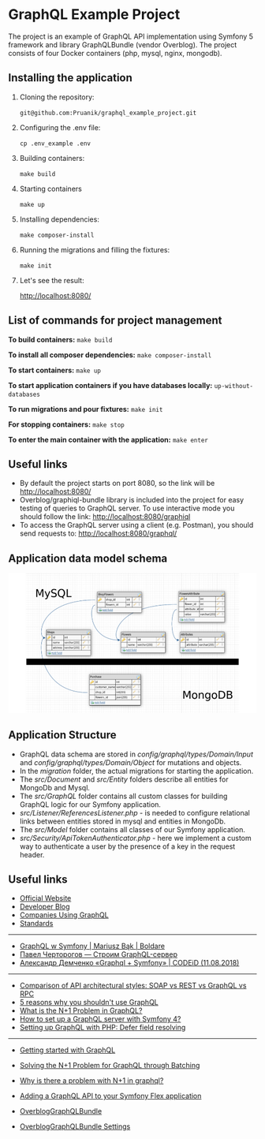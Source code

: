 # GraphQL Example Project

The project is an example of GraphQL API implementation using Symfony 5 framework and library
GraphQLBundle (vendor Overblog). The project consists of four Docker containers (php, mysql, nginx, mongodb).

## Installing the application
1. Cloning the repository:

    `git@github.com:Pruanik/graphql_example_project.git`

2. Configuring the .env file:

   `cp .env_example .env`

3. Building containers:

    `make build`

4. Starting containers

   `make up`

5. Installing dependencies:

   `make composer-install`

6. Running the migrations and filling the fixtures:

    `make init`

7. Let's see the result: 

   [http://localhost:8080/](http://localhost:8080/)

## List of commands for project management
**To build containers:**
`make build`

**To install all composer dependencies:**
`make composer-install`

**To start containers:**
`make up`

**To start application containers if you have databases locally:**
`up-without-databases`

**To run migrations and pour fixtures:**
`make init`

**For stopping containers:**
`make stop`

**To enter the main container with the application:**
`make enter`

## Useful links
* By default the project starts on port 8080, so the link will be 
[http://localhost:8080/](http://localhost:8080/) 
* Overblog/graphiql-bundle library is included into the project for easy testing of queries to GraphQL server.
To use interactive mode you should follow the link: 
[http://localhost:8080/graphiql](http://localhost:8080/graphiql)
* To access the GraphQL server using a client (e.g. Postman), you should send requests to:
[http://localhost:8080/graphql/](http://localhost:8080/graphql/)

## Application data model schema
![](public/assets/img/data_model.png)

## Application Structure

* GraphQL data schema are stored in *config/graphql/types/Domain/Input* and *config/graphql/types/Domain/Object* for mutations 
and objects.
* In the *migration* folder, the actual migrations for starting the application.
* The *src/Document* and *src/Entity* folders describe all entities for MongoDb and Mysql.
* The *src/GraphQL* folder contains all custom classes for building GraphQL logic for our Symfony application.
* *src/Listener/ReferencesListener.php* - is needed to configure relational links between entities stored in mysql and
entities in MongoDb.
* The *src/Model* folder contains all classes of our Symfony application.
* *src/Security/ApiTokenAuthenticator.php* - here we implement a custom way to authenticate a user by the presence of a key
in the request header.

## Useful links
* [Official Website](https://graphql.org/)
* [Developer Blog](https://graphql.org/blog/graphql-a-query-language/)
* [Companies Using GraphQL](https://landscape.graphql.org/)
* [Standards](https://graphql-rules.com/)
---
* [GraphQL w Symfony | Mariusz Bąk | Boldare](https://www.youtube.com/watch?v=V_XNG8upORY)
* [Павел Черторогов — Строим GraphQL-сервер](https://www.youtube.com/watch?v=NnnvOPdstzg)
* [Александр Демченко «Graphql + Symfony» | CODEiD (11.08.2018)](https://www.youtube.com/watch?v=Q-VMoE2bcag)
---
* [Comparison of API architectural styles: SOAP vs REST vs GraphQL vs RPC](https://medium.com/nuances-of-programming/%D1%81%D1%80%D0%B0%D0%B2%D0%BD%D0%B5%D0%BD%D0%B8%D0%B5-%D0%B0%D1%80%D1%85%D0%B8%D1%82%D0%B5%D0%BA%D1%82%D1%83%D1%80%D0%BD%D1%8B%D1%85-%D1%81%D1%82%D0%B8%D0%BB%D0%B5%D0%B9-api-soap-vs-rest-vs-graphql-vs-rpc-68855deb3f4)
* [5 reasons why you shouldn't use GraphQL](https://medium.com/devschacht/esteban-herrera-5-reasons-you-shouldnt-use-graphql-bae94ab105bc)
* [What is the N+1 Problem in GraphQL?](https://medium.com/the-marcy-lab-school/what-is-the-n-1-problem-in-graphql-dd4921cb3c1a)
* [How to set up a GraphQL server with Symfony 4?](https://medium.com/assoconnect/how-to-set-up-a-graphql-server-with-symfony-4-14a9b977dc4c)
* [Setting up GraphQL with PHP: Defer field resolving](https://rcls.medium.com/setting-up-graphql-with-php-defer-field-resolving-d83c3c82f3e7)
---
* [Getting started with GraphQL](https://frontend-stuff.com/blog/graphql/)
* [Solving the N+1 Problem for GraphQL through Batching](https://shopify.engineering/solving-the-n-1-problem-for-graphql-through-batching)
* [Why is there a problem with N+1 in graphql?](https://nodkz.github.io/conf-talks/articles/graphql/dataloader/N+1.html)
* [Adding a GraphQL API to your Symfony Flex application](https://symfony.fi/entry/adding-a-graphql-api-to-your-symfony-flex-app)

* [OverblogGraphQLBundle](https://github.com/overblog/GraphQLBundle)
* [OverblogGraphQLBundle Settings](https://github.com/overblog/GraphQLBundle/blob/master/docs/security/limiting-query-depth.md)
